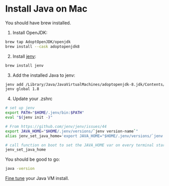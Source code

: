 # Install Java on Mac

You should have brew installed.

1. Install OpenJDK:

```sh
brew tap AdoptOpenJDK/openjdk
brew install --cask adoptopenjdk8
```

2. Install [jenv](https://github.com/jenv/jenv):

```sh
brew install jenv
```

3. Add the installed Java to jenv:

```sh
jenv add /Library/Java/JavaVirtualMachines/adoptopenjdk-8.jdk/Contents/Home
jenv global 1.8
```

4. Update your .zshrc

```sh
# set up jenv
export PATH="$HOME/.jenv/bin:$PATH"
eval "$(jenv init -)"

# From https://github.com/jenv/jenv/issues/44
export JAVA_HOME="$HOME/.jenv/versions/`jenv version-name`"
alias jenv_set_java_home='export JAVA_HOME="$HOME/.jenv/versions/`jenv version-name`"'

# call function on boot to set the JAVA_HOME var on every terminal startup
jenv_set_java_home
```

You should be good to go:

```sh
java -version
```

[Fine tune](/apps/java-vm.html) your Java VM install.
